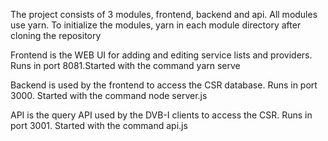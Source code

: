 The project consists of 3 modules, frontend, backend and api. 
All modules use yarn. To initialize the modules, yarn in each module directory after cloning the repository

Frontend is the WEB UI for adding and editing service lists and providers. Runs in port 8081.Started with the command yarn serve

Backend is used by the frontend to access the CSR database. Runs in port 3000. Started with the command node server.js

API is the query API used by the DVB-I clients to access the CSR. Runs in port 3001. Started with the command api.js
